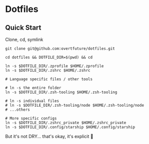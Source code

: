 # Dotfiles

## Quick Start

Clone, cd, symlink

```shell
git clone git@github.com:overtfuture/dotfiles.git

cd dotfiles && DOTFILE_DIR=$(pwd) && cd

ln -s $DOTFILE_DIR/.zprofile $HOME/.zprofile
ln -s $DOTFILE_DIR/.zshrc $HOME/.zshrc

# Language specific files / other tools

# ln -s the entire folder
ln -s $DOTFILE_DIR/.zsh-tooling $HOME/.zsh-tooling

# ln -s individual files
# ln -s $DOTFILE_DIR/.zsh-tooling/node $HOME/.zsh-tooling/node
# ...others

# More specific configs
ln -s $DOTFILE_DIR/.zshrc_private $HOME/.zshrc_private
ln -s $DOTFILE_DIR/.config/starship $HOME/.config/starship
```

But it's not DRY... that's okay, it's explicit 🍻